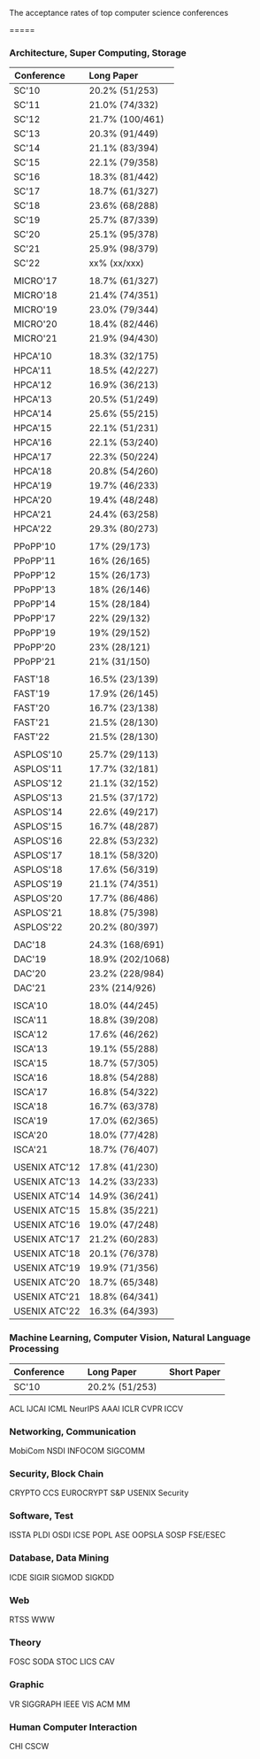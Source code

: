The acceptance rates of top computer science conferences 

===== 


### Architecture, Super Computing, Storage
| Conference        | Long Paper           |
| ------------- | :------------- |
|SC'10 | 20.2% (51/253) |
|SC'11 | 21.0% (74/332) |
|SC'12 | 21.7% (100/461) |
|SC'13 | 20.3% (91/449) |
|SC'14 | 21.1% (83/394) |
|SC'15 | 22.1% (79/358) |
|SC'16 | 18.3% (81/442) |
|SC'17 | 18.7% (61/327) |
|SC'18 | 23.6% (68/288) |
|SC'19 | 25.7% (87/339) |
|SC'20 | 25.1% (95/378) |
|SC'21 | 25.9% (98/379) |
|SC'22 | xx% (xx/xxx) |
|||
|MICRO'17 | 18.7% (61/327) |
|MICRO'18 | 21.4% (74/351) |
|MICRO'19 | 23.0% (79/344) |
|MICRO'20 | 18.4% (82/446) |
|MICRO'21 | 21.9% (94/430) |
|||
|HPCA'10 | 18.3% (32/175) |
|HPCA'11 | 18.5% (42/227) |
|HPCA'12 | 16.9% (36/213) |
|HPCA'13 | 20.5% (51/249) |
|HPCA'14 | 25.6% (55/215) |
|HPCA'15 | 22.1% (51/231) |
|HPCA'16 | 22.1% (53/240) |
|HPCA'17 | 22.3% (50/224) |
|HPCA'18 | 20.8% (54/260) |
|HPCA'19 | 19.7% (46/233) |
|HPCA'20 | 19.4% (48/248) |
|HPCA'21 | 24.4% (63/258) |
|HPCA'22 | 29.3% (80/273) |
|||
|PPoPP'10 | 17% (29/173) |
|PPoPP'11 | 16% (26/165) |
|PPoPP'12 | 15% (26/173) |
|PPoPP'13 | 18% (26/146) |
|PPoPP'14 | 15% (28/184) |
|PPoPP'17 | 22% (29/132) |
|PPoPP'19 | 19% (29/152) |
|PPoPP'20 | 23% (28/121) |
|PPoPP'21 | 21% (31/150) |
|||
|FAST'18 | 16.5% (23/139) |
|FAST'19 | 17.9% (26/145) |
|FAST'20 | 16.7% (23/138) |
|FAST'21 | 21.5% (28/130) |
|FAST'22 | 21.5% (28/130) |
|||
|ASPLOS'10 | 25.7% (29/113) |
|ASPLOS'11 | 17.7% (32/181) |
|ASPLOS'12 | 21.1% (32/152) |
|ASPLOS'13 | 21.5% (37/172) |
|ASPLOS'14 | 22.6% (49/217) |
|ASPLOS'15 | 16.7% (48/287) |
|ASPLOS'16 | 22.8% (53/232) |
|ASPLOS'17 | 18.1% (58/320) |
|ASPLOS'18 | 17.6% (56/319) |
|ASPLOS'19 | 21.1% (74/351) |
|ASPLOS'20 | 17.7% (86/486) |
|ASPLOS'21 | 18.8% (75/398) |
|ASPLOS'22 | 20.2% (80/397) |
|||
|DAC'18 | 24.3% (168/691) |
|DAC'19 | 18.9% (202/1068) |
|DAC'20 | 23.2% (228/984) |
|DAC'21 | 23% (214/926) |
|||
|ISCA'10 | 18.0% (44/245) |
|ISCA'11 | 18.8% (39/208) |
|ISCA'12 | 17.6% (46/262) |
|ISCA'13 | 19.1% (55/288) |
|ISCA'15 | 18.7% (57/305) |
|ISCA'16 | 18.8% (54/288) |
|ISCA'17 | 16.8% (54/322) |
|ISCA'18 | 16.7% (63/378) |
|ISCA'19 | 17.0% (62/365) |
|ISCA'20 | 18.0% (77/428) |
|ISCA'21 | 18.7% (76/407) |
|||
|USENIX ATC'12 | 17.8% (41/230) |
|USENIX ATC'13 | 14.2% (33/233) |
|USENIX ATC'14 | 14.9% (36/241) |
|USENIX ATC'15 | 15.8% (35/221) |
|USENIX ATC'16 | 19.0% (47/248) |
|USENIX ATC'17 | 21.2% (60/283) |
|USENIX ATC'18 | 20.1% (76/378) |
|USENIX ATC'19 | 19.9% (71/356) |
|USENIX ATC'20 | 18.7% (65/348) |
|USENIX ATC'21 | 18.8% (64/341) |
|USENIX ATC'22 | 16.3% (64/393) |



### Machine Learning, Computer Vision, Natural Language Processing
| Conference        | Long Paper           | Short Paper  |
| ------------- | :------------- | :----- |
|SC'10 | 20.2% (51/253) |
ACL
IJCAI
ICML
NeurIPS
AAAI
ICLR
CVPR
ICCV


### Networking, Communication
MobiCom
NSDI
INFOCOM
SIGCOMM


### Security, Block Chain
CRYPTO
CCS
EUROCRYPT
S&P
USENIX Security


### Software, Test
ISSTA
PLDI
OSDI
ICSE
POPL
ASE
OOPSLA
SOSP
FSE/ESEC


### Database, Data Mining
ICDE
SIGIR
SIGMOD
SIGKDD


### Web
RTSS
WWW


### Theory
FOSC
SODA
STOC
LICS
CAV


### Graphic
VR
SIGGRAPH
IEEE VIS
ACM MM


### Human Computer Interaction
CHI
CSCW
